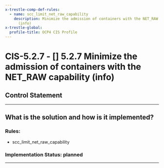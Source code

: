 ```yaml
---
x-trestle-comp-def-rules:
  - name: scc_limit_net_raw_capability
    description: Minimize the admission of containers with the NET_RAW capability
      (info)
x-trestle-global:
  profile-title: OCP4 CIS Profile
---
```


# CIS-5.2.7 - \[\] 5.2.7 Minimize the admission of containers with the NET_RAW capability (info)

## Control Statement

______________________________________________________________________

## What is the solution and how is it implemented?

<!-- For implementation status enter one of: implemented, partial, planned, alternative, not-applicable -->

<!-- Note that the list of rules under ### Rules: is read-only and changes will not be captured after assembly to JSON -->

### Rules:

  - scc_limit_net_raw_capability

### Implementation Status: planned

______________________________________________________________________
